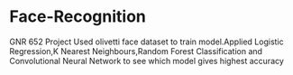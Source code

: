 # Face-Recognition
GNR 652 Project
  Used olivetti face dataset to train model.Applied Logistic Regression,K Nearest Neighbours,Random Forest Classification and Convolutional Neural Network to see which model gives highest accuracy
